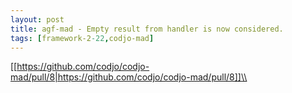 ```yaml
---
layout: post
title: agf-mad - Empty result from handler is now considered.
tags: [framework-2-22,codjo-mad]
---
```

[[https://github.com/codjo/codjo-mad/pull/8|https://github.com/codjo/codjo-mad/pull/8]]\\